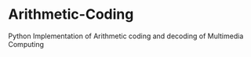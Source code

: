 # Arithmetic-Coding
Python Implementation of Arithmetic coding and decoding of Multimedia Computing
